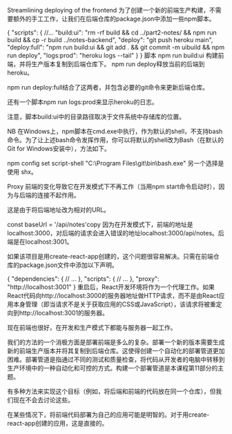 Streamlining deploying of the frontend
为了创建一个新的前端生产构建，不需要额外的手工工作，让我们在后端仓库的package.json中添加一些npm脚本。

{
  "scripts": {
    //...
    "build:ui": "rm -rf build && cd ../part2-notes/ && npm run build && cp -r build ../notes-backend",
    "deploy": "git push heroku main",
    "deploy:full": "npm run build:ui && git add . && git commit -m uibuild && npm run deploy",
    "logs:prod": "heroku logs --tail"
  }
}
脚本 npm run build:ui 构建前端，并将生产版本复制到后端仓库下。 npm run deploy释放当前的后端到heroku。

npm run deploy:full结合了这两者，并包含必要的git命令来更新后端仓库。

还有一个脚本npm run logs:prod来显示heroku的日志。

注意，脚本build:ui中的目录路径取决于文件系统中存储库的位置。

NB 在Windows上，npm脚本在cmd.exe中执行，作为默认的shell，不支持bash命令。为了让上述bash命令发挥作用，你可以将默认的shell改为Bash（在默认的Git for Windows安装中），方法如下。

npm config set script-shell "C:\\Program Files\\git\\bin\\bash.exe"
另一个选择是使用 shx。

Proxy
前端的变化导致它在开发模式下不再工作（当用npm start命令启动时），因为与后端的连接不起作用。


这是由于将后端地址改为相对的URL。

const baseUrl = '/api/notes'copy
因为在开发模式下，前端的地址是localhost:3000，对后端的请求会进入错误的地址localhost:3000/api/notes。后端是在localhost:3001。

如果该项目是用create-react-app创建的，这个问题很容易解决。只需在前端仓库的package.json文件中添加以下声明。

{
  "dependencies": {
    // ...
  },
  "scripts": {
    // ...
  },
  "proxy": "http://localhost:3001"
}
重启后，React开发环境将作为一个代理工作。如果React代码向http://localhost:3000的服务器地址做HTTP请求，而不是由React应用本身管理（即当请求不是关于获取应用的CSS或JavaScript），该请求将被重定向到http://localhost:3001的服务器。

现在前端也很好，在开发和生产模式下都能与服务器一起工作。

我们的方法的一个消极方面是部署前端是多么的复杂。部署一个新的版本需要生成新的前端生产版本并将其复制到后端仓库。这使得创建一个自动化的部署管道更加困难。部署管道是指通过不同的测试和质量检查，将代码从开发者的电脑中转移到生产环境中的一种自动化和可控的方式。构建一个部署管道是本课程第11部分的主题。

有多种方法来实现这个目标（例如，将后端和前端的代码放在同一个仓库），但我们现在不会去讨论这些。

在某些情况下，将前端代码部署为自己的应用可能是明智的。对于用create-react-app创建的应用，这是直接的。